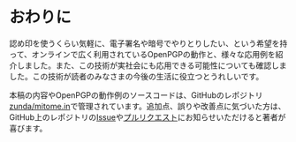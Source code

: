 # おわりに
認め印を使うくらい気軽に、電子署名や暗号でやりとりしたい、という希望を持って、オンラインで広く利用されているOpenPGPの動作と、様々な応用例を紹介しました。また、この技術が実社会にも応用できる可能性についても確認しました。この技術が読者のみなさまの今後の生活に役立つとうれしいです。

本稿の内容やOpenPGPの動作例のソースコードは、GitHubのレポジトリ[zunda/mitome.in](https://github.com/zunda/mitome.in)で管理されています。追加点、誤りや改善点に気づいた方は、GitHub上のレポジトリの[Issue](https://github.com/zunda/mitome.in/issues)や[プルリクエスト](https://github.com/zunda/mitome.in/pulls)にお知らせいただけると著者が喜びます。
